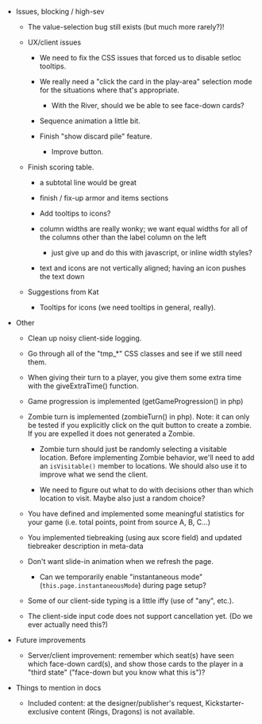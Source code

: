 - Issues, blocking / high-sev

  - The value-selection bug still exists (but much more rarely?)!

  - UX/client issues

    - We need to fix the CSS issues that forced us to disable setloc tooltips.

    - We really need a "click the card in the play-area" selection mode for the situations where that's appropriate.

      - With the River, should we be able to see face-down cards?

    - Sequence animation a little bit.

    - Finish "show discard pile" feature.

      - Improve button.

  - Finish scoring table.

    - a subtotal line would be great

    - finish / fix-up armor and items sections

    - Add tooltips to icons?

    - column widths are really wonky; we want equal widths for all of the columns other than the label column on the left

      - just give up and do this with javascript, or inline width styles?

    - text and icons are not vertically aligned; having an icon pushes the text down

  - Suggestions from Kat

    - Tooltips for icons (we need tooltips in general, really).

- Other

  - Clean up noisy client-side logging.

  - Go through all of the "tmp_*" CSS classes and see if we still need them.

  - When giving their turn to a player, you give them some extra time with the giveExtraTime() function.

  - Game progression is implemented (getGameProgression() in php)

  - Zombie turn is implemented (zombieTurn() in php). Note: it can only be tested if you explicitly click on the quit
    button to create a zombie. If you are expelled it does not generated a Zombie.

    - Zombie turn should just be randomly selecting a visitable location.  Before implementing Zombie behavior, we'll
      need to add an `isVisitable()` member to locations.  We should also use it to improve what we send the client.

    - We need to figure out what to do with decisions other than which location to visit.  Maybe also just a random
      choice?

  - You have defined and implemented some meaningful statistics for your game (i.e. total points, point from source A,
    B, C...)

  - You implemented tiebreaking (using aux score field) and updated tiebreaker description in meta-data

  - Don't want slide-in animation when we refresh the page.

    - Can we temporarily enable "instantaneous mode" (`this.page.instantaneousMode`) during page setup?

  - Some of our client-side typing is a little iffy (use of "any", etc.).

  - The client-side input code does not support cancellation yet.  (Do we ever actually need this?)

- Future improvements

  - Server/client improvement: remember which seat(s) have seen which face-down card(s), and show those cards to the
    player in a "third state" ("face-down but you know what this is")?

- Things to mention in docs

  - Included content: at the designer/publisher's request, Kickstarter-exclusive content (Rings, Dragons) is not
    available.
